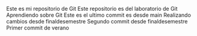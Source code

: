 Este es mi repositorio de Git
Este repositorio es del laboratorio de Git
Aprendiendo sobre Git
Este es el ultimo commit es desde main
Realizando cambios desde finaldesemestre
Segundo commit desde finaldesemestre
Primer commit de verano

